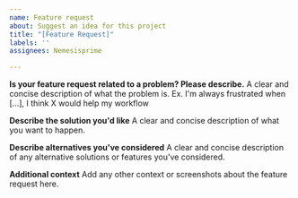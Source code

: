 ```yaml
---
name: Feature request
about: Suggest an idea for this project
title: "[Feature Request]"
labels: ''
assignees: Nemesisprime

---
```


**Is your feature request related to a problem? Please describe.**
A clear and concise description of what the problem is. Ex. I'm always frustrated when [...], I think X would help my workflow

**Describe the solution you'd like**
A clear and concise description of what you want to happen.

**Describe alternatives you've considered**
A clear and concise description of any alternative solutions or features you've considered.

**Additional context**
Add any other context or screenshots about the feature request here.
